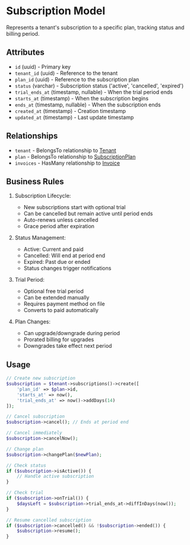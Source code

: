 # Subscription Model

Represents a tenant's subscription to a specific plan, tracking status and billing period.

## Attributes

- `id` (uuid) - Primary key
- `tenant_id` (uuid) - Reference to the tenant
- `plan_id` (uuid) - Reference to the subscription plan
- `status` (varchar) - Subscription status ('active', 'cancelled', 'expired')
- `trial_ends_at` (timestamp, nullable) - When the trial period ends
- `starts_at` (timestamp) - When the subscription begins
- `ends_at` (timestamp, nullable) - When the subscription ends
- `created_at` (timestamp) - Creation timestamp
- `updated_at` (timestamp) - Last update timestamp

## Relationships

- `tenant` - BelongsTo relationship to [Tenant](./Tenant.md)
- `plan` - BelongsTo relationship to [SubscriptionPlan](./SubscriptionPlan.md)
- `invoices` - HasMany relationship to [Invoice](./Invoice.md)

## Business Rules

1. Subscription Lifecycle:
   - New subscriptions start with optional trial
   - Can be cancelled but remain active until period ends
   - Auto-renews unless cancelled
   - Grace period after expiration

2. Status Management:
   - Active: Current and paid
   - Cancelled: Will end at period end
   - Expired: Past due or ended
   - Status changes trigger notifications

3. Trial Period:
   - Optional free trial period
   - Can be extended manually
   - Requires payment method on file
   - Converts to paid automatically

4. Plan Changes:
   - Can upgrade/downgrade during period
   - Prorated billing for upgrades
   - Downgrades take effect next period

## Usage

```php
// Create new subscription
$subscription = $tenant->subscriptions()->create([
    'plan_id' => $plan->id,
    'starts_at' => now(),
    'trial_ends_at' => now()->addDays(14)
]);

// Cancel subscription
$subscription->cancel(); // Ends at period end

// Cancel immediately
$subscription->cancelNow();

// Change plan
$subscription->changePlan($newPlan);

// Check status
if ($subscription->isActive()) {
    // Handle active subscription
}

// Check trial
if ($subscription->onTrial()) {
    $daysLeft = $subscription->trial_ends_at->diffInDays(now());
}

// Resume cancelled subscription
if ($subscription->cancelled() && !$subscription->ended()) {
    $subscription->resume();
}
``` 
